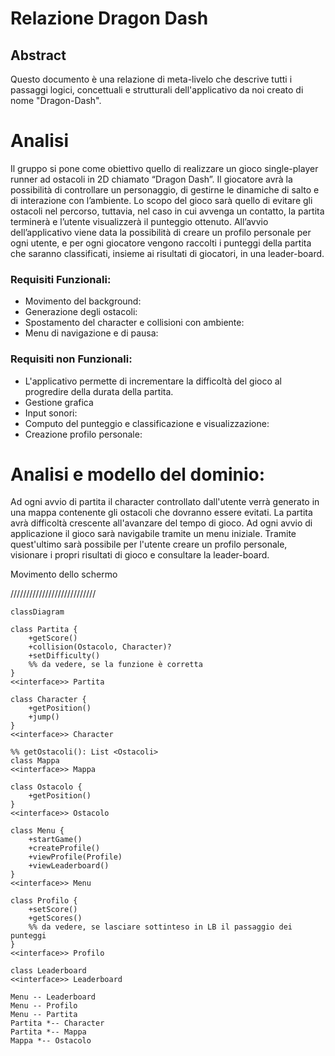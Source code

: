 # Relazione Dragon Dash

## Abstract
Questo documento è una relazione di meta-livelo che descrive tutti i passaggi logici, concettuali e strutturali dell'applicativo da noi creato di nome "Dragon-Dash". 


# Analisi
Il gruppo si pone come obiettivo quello di realizzare un gioco single-player runner ad ostacoli in 2D chiamato “Dragon Dash”.
Il giocatore avrà la possibilità di controllare un personaggio, di gestirne le dinamiche di salto e di interazione con l’ambiente. 
Lo scopo del gioco sarà quello di evitare gli ostacoli nel percorso, tuttavia, nel caso in cui avvenga un contatto, la partita terminerà e l’utente visualizzerà il punteggio ottenuto.
All’avvio dell’applicativo viene data la possibilità di creare un profilo personale per ogni utente, e per ogni giocatore vengono raccolti i punteggi della partita che saranno classificati, insieme ai risultati di giocatori, in una leader-board.

### Requisiti Funzionali:
- Movimento del background:
- Generazione degli ostacoli: 
- Spostamento del character e collisioni con ambiente:
- Menu di navigazione e di pausa:

### Requisiti non Funzionali:
- L'applicativo permette di incrementare la difficoltà del gioco al progredire della durata della partita. 
- Gestione grafica
- Input sonori:
- Computo del punteggio e classificazione e visualizzazione:
- Creazione profilo personale:

# Analisi e modello del dominio:

Ad ogni avvio di partita il character controllato dall'utente verrà generato in una mappa contenente gli ostacoli che dovranno essere evitati. La partita avrà difficoltà crescente all'avanzare del tempo di gioco. Ad ogni avvio di applicazione il gioco sarà navigabile tramite un menu iniziale. Tramite quest'ultimo sarà possibile per l'utente creare un profilo personale, visionare i propri risultati di gioco e consultare la leader-board.

Movimento dello schermo


///////////////////////////


```mermaid
classDiagram

class Partita {
    +getScore()
    +collision(Ostacolo, Character)?
    +setDifficulty()
    %% da vedere, se la funzione è corretta
}
<<interface>> Partita

class Character {
    +getPosition()
    +jump()
}
<<interface>> Character

%% getOstacoli(): List <Ostacoli>
class Mappa 
<<interface>> Mappa

class Ostacolo {
    +getPosition()
}
<<interface>> Ostacolo

class Menu {
    +startGame()
    +createProfile()
    +viewProfile(Profile)
    +viewLeaderboard()
}
<<interface>> Menu

class Profilo {
    +setScore()
    +getScores()
    %% da vedere, se lasciare sottinteso in LB il passaggio dei punteggi
}
<<interface>> Profilo

class Leaderboard
<<interface>> Leaderboard

Menu -- Leaderboard  
Menu -- Profilo 
Menu -- Partita
Partita *-- Character 
Partita *-- Mappa 
Mappa *-- Ostacolo
```
